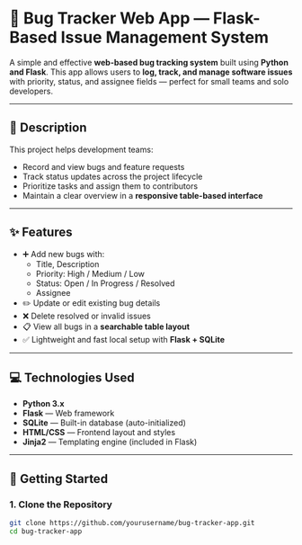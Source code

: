 # 🐞 Bug Tracker Web App — Flask-Based Issue Management System

A simple and effective **web-based bug tracking system** built using **Python and Flask**. This app allows users to **log, track, and manage software issues** with priority, status, and assignee fields — perfect for small teams and solo developers.

---

## 📝 Description

This project helps development teams:

- Record and view bugs and feature requests
- Track status updates across the project lifecycle
- Prioritize tasks and assign them to contributors
- Maintain a clear overview in a **responsive table-based interface**

---

## ✨ Features

- ➕ Add new bugs with:
  - Title, Description
  - Priority: High / Medium / Low
  - Status: Open / In Progress / Resolved
  - Assignee
- ✏️ Update or edit existing bug details
- ❌ Delete resolved or invalid issues
- 📋 View all bugs in a **searchable table layout**
- ✅ Lightweight and fast local setup with **Flask + SQLite**

---

## 💻 Technologies Used

- **Python 3.x**
- **Flask** — Web framework
- **SQLite** — Built-in database (auto-initialized)
- **HTML/CSS** — Frontend layout and styles
- **Jinja2** — Templating engine (included in Flask)

---

## 🚀 Getting Started

### 1. Clone the Repository

```bash
git clone https://github.com/yourusername/bug-tracker-app.git
cd bug-tracker-app
